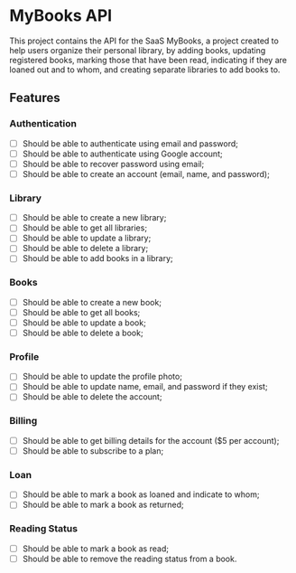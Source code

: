# MyBooks API

This project contains the API for the SaaS MyBooks, a project created to help users organize their personal library, by adding books, updating registered books, marking those that have been read, indicating if they are loaned out and to whom, and creating separate libraries to add books to.

## Features

### Authentication

- [ ] Should be able to authenticate using email and password;
- [ ] Should be able to authenticate using Google account;
- [ ] Should be able to recover password using email;
- [ ] Should be able to create an account (email, name, and password);

### Library

- [ ] Should be able to create a new library;
- [ ] Should be able to get all libraries;
- [ ] Should be able to update a library;
- [ ] Should be able to delete a library;
- [ ] Should be able to add books in a library;

### Books

- [ ] Should be able to create a new book;
- [ ] Should be able to get all books;
- [ ] Should be able to update a book;
- [ ] Should be able to delete a book;

### Profile

- [ ] Should be able to update the profile photo;
- [ ] Should be able to update name, email, and password if they exist;
- [ ] Should be able to delete the account;

### Billing

- [ ] Should be able to get billing details for the account ($5 per account);
- [ ] Should be able to subscribe to a plan;

### Loan

- [ ] Should be able to mark a book as loaned and indicate to whom;
- [ ] Should be able to mark a book as returned;

### Reading Status

- [ ] Should be able to mark a book as read;
- [ ] Should be able to remove the reading status from a book.
